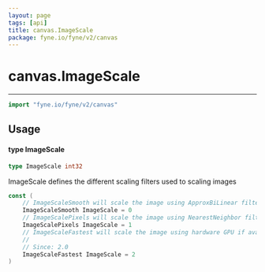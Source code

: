 ```yaml
---
layout: page
tags: [api]
title: canvas.ImageScale
package: fyne.io/fyne/v2/canvas
---
```


# canvas.ImageScale
---
```go
import "fyne.io/fyne/v2/canvas"
```

## Usage

#### type ImageScale

```go
type ImageScale int32
```

ImageScale defines the different scaling filters used to scaling images

```go
const (
	// ImageScaleSmooth will scale the image using ApproxBiLinear filter (or GL equivalent)
	ImageScaleSmooth ImageScale = 0
	// ImageScalePixels will scale the image using NearestNeighbor filter (or GL equivalent)
	ImageScalePixels ImageScale = 1
	// ImageScaleFastest will scale the image using hardware GPU if available
	//
	// Since: 2.0
	ImageScaleFastest ImageScale = 2
)
```
